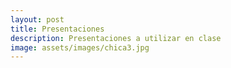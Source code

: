 ```yaml
---
layout: post
title: Presentaciones
description: Presentaciones a utilizar en clase
image: assets/images/chica3.jpg
---
```


